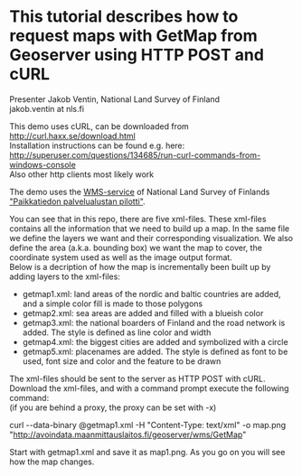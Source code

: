 This tutorial describes how to request maps with GetMap from Geoserver using HTTP POST and cURL
========================

Presenter Jakob Ventin, National Land Survey of Finland <br />
jakob.ventin at nls.fi <br />

This demo uses cURL, can be downloaded from http://curl.haxx.se/download.html <br />
Installation instructions can be found e.g. here: http://superuser.com/questions/134685/run-curl-commands-from-windows-console <br />
Also other http clients most likely work <br />

The demo uses the [WMS-service](http://avoindata.maanmittauslaitos.fi/geoserver/web/) of National Land Survey of Finlands ["Paikkatiedon palvelualustan pilotti"](http://www.maanmittauslaitos.fi/aineistot-palvelut/rajapintapalvelut/paikkatiedon-palvelualustan-pilotti). <br />



You can see that in this repo, there are five xml-files. These xml-files contains all the information that we need
to build up a map. In the same file we define the layers we want and their corresponding visualization. We
 also define the area (a.k.a. bounding box) we want the map to cover, the coordinate system used as well as the image 
output format. <br />
Below is a  decription of how the map is incrementally been built up by adding layers to the xml-files: 


* getmap1.xml: land areas of the nordic and baltic countries are added, and a simple color fill is made to those polygons <br />
* getmap2.xml: sea areas are added and filled with a blueish color <br />
* getmap3.xml: the national boarders of Finland and the road network is added. The style is defined as line color and width <br />
* getmap4.xml: the biggest cities are added and symbolized with a circle <br />
* getmap5.xml: placenames are added. The style is defined as font to be used, font size and color and the feature to be drawn <br />

The xml-files should be sent to the server as HTTP POST with cURL. Download the xml-files, and with a command prompt execute the following command: <br />
(if you are behind a proxy, the proxy can be set with -x) <br />

curl --data-binary @getmap1.xml -H "Content-Type: text/xml" -o map.png "http://avoindata.maanmittauslaitos.fi/geoserver/wms/GetMap" <br />

Start with getmap1.xml and save it as map1.png. As you go on you will see how the map changes.